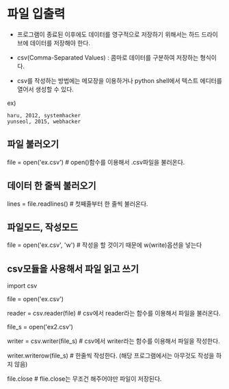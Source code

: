 # 파일 입출력

- 프로그램이 종료된 이후에도 데이터를 영구적으로 저장하기 위해서는 하드 드라이브에 데이터를 저장해야 한다.

- csv(Comma-Separated Values) : 콤마로 데이터를 구분하여 저장하는 형식이다.

- csv를 작성하는 방법에는 메모장을 이용하거나 python shell에서 텍스트 에디터를 열어서 생성할 수 있다.

ex) 
    
    haru, 2012, systemhacker
    yunseol, 2015, webhacker


## 파일 불러오기

file = open('ex.csv') # open()함수를 이용해서 .csv파일을 불러온다.


## 데이터 한 줄씩 불러오기

lines = file.readlines() # 첫째줄부터 한 줄씩 불러온다.


## 파일모드, 작성모드

file = open('ex.csv', 'w') # 작성을 할 것이기 때문에 w(write)옵션을 넣는다

## csv모듈을 사용해서 파일 읽고 쓰기

import csv

file = open('ex.csv')

reader = csv.reader(file) # csv에서 reader라는 함수를 이용해서 파일을 불러온다.

file_s = open('ex2.csv')

writer = csv.writer(file_s) # csv에서 writer라는 함수를 이용해서 파일을 작성한다.

writer.writerow(file_s) # 한줄씩 작성한다. (해당 프로그램에서는 아무것도 작성을 하지 않음)

file.close # flie.close는 무조건 해주어야만 파일이 저장된다.